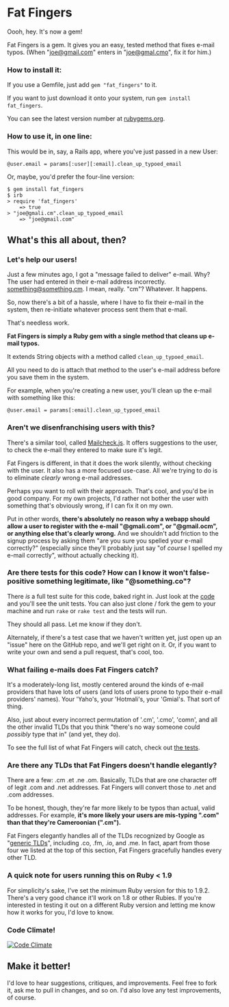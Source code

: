Fat Fingers
===========

Oooh, hey. It's now a gem!

Fat Fingers is a gem. It gives you an easy, tested method that fixes e-mail typos. (When "joe@gmail.com" enters in "joe@gmal.cmo", fix it for him.)

### How to install it:

If you use a Gemfile, just add `gem "fat_fingers"` to it.

If you want to just download it onto your system, run `gem install fat_fingers`.

You can see the latest version number at [rubygems.org](https://rubygems.org/gems/fat_fingers).

### How to use it, in one line:

This would be in, say, a Rails app, where you've just passed in a new User:

    @user.email = params[:user][:email].clean_up_typoed_email

Or, maybe, you'd prefer the four-line version:

    $ gem install fat_fingers
    $ irb
    > require 'fat_fingers'
        => true
    > "joe@gmali.cm".clean_up_typoed_email
        => "joe@gmail.com"

## What's this all about, then?

### Let's help our users!

Just a few minutes ago, I got a "message failed to deliver" e-mail. Why? The user had entered in their e-mail address incorrectly. something@something.cm. I mean, really. "cm"? Whatever. It happens.

So, now there's a bit of a hassle, where I have to fix their e-mail in the system, then re-initiate whatever process sent them that e-mail.

That's needless work.

**Fat Fingers is simply a Ruby gem with a single method that cleans up e-mail typos.**

It extends String objects with a method called `clean_up_typoed_email`.

All you need to do is attach that method to the user's e-mail address before you save them in the system.

For example, when you're creating a new user, you'll clean up the e-mail with something like this:

    @user.email = params[:email].clean_up_typoed_email

    


### Aren't we disenfranchising users with this?

There's a similar tool, called [Mailcheck.js](https://github.com/Kicksend/mailcheck). It offers suggestions to the user, to check the e-mail they entered to make sure it's legit.

Fat Fingers is different, in that it does the work silently, without checking with the user. It also has a more focused use-case. All we're trying to do is to eliminate *clearly* wrong e-mail addresses.

Perhaps you want to roll with their approach. That's cool, and you'd be in good company. For my own projects, I'd rather not bother the user with something that's obviously wrong, if I can fix it on my own.

Put in other words, **there's absolutely no reason why a webapp should allow a user to register with the e-mail "@gmali.com", or "@gmail.ocm", or anything else that's clearly wrong.** And we shouldn't add friction to the signup process by asking them "are you sure you spelled your e-mail correctly?" (especially since they'll probably just say "of *course* I spelled my e-mail correctly", without actually checking it).


### Are there tests for this code? How can I know it won't false-positive something legitimate, like "@something.co"? ###

There *is* a full test suite for this code, baked right in. Just look at the [code](https://github.com/charliepark/fat_fingers/blob/master/test/test_fat_fingers.rb) and you'll see the unit tests. You can also just clone / fork the gem to your machine and run `rake` or `rake test` and the tests will run.

They should all pass. Let me know if they don't.

Alternately, if there's a test case that we haven't written yet, just open up an "issue" here on the GitHub repo, and we'll get right on it. Or, if you want to write your own and send a pull request, that's cool, too.


### What failing e-mails does Fat Fingers catch? ###

It's a moderately-long list, mostly centered around the kinds of e-mail providers that have lots of users (and lots of users prone to typo their e-mail providers' names). Your 'Yaho's, your 'Hotmali's, your 'Gmial's. That sort of thing.

Also, just about every incorrect permutation of '.cm', '.cmo', 'comn', and all the other invalid TLDs that you think "there's no way someone could *possibly* type that in" (and yet, they do).

To see the full list of what Fat Fingers will catch, check out [the tests](https://github.com/charliepark/fat_fingers/blob/master/test/test_fat_fingers.rb).

### Are there any TLDs that Fat Fingers doesn't handle elegantly?

There are a few: .cm .et .ne .om. Basically, TLDs that are one character off of legit .com and .net addresses. Fat Fingers will convert those to .net and .com addresses.

To be honest, though, they're far more likely to be typos than actual, valid addresses. For example, **it's more likely your users are mis-typing ".com" than that they're Cameroonian (".cm").**

Fat Fingers elegantly handles all of the TLDs recognized by Google as "[generic TLDs](https://support.google.com/webmasters/answer/1347922?hl=en)", including .co, .fm, .io, and .me. In fact, apart from those four we listed at the top of this section, Fat Fingers gracefully handles every other TLD.

### A quick note for users running this on Ruby < 1.9

For simplicity's sake, I've set the minimum Ruby version for this to 1.9.2. There's a very good chance it'll work on 1.8 or other Rubies. If you're interested in testing it out on a different Ruby version and letting me know how it works for you, I'd love to know.


### Code Climate!

[![Code Climate](https://codeclimate.com/github/charliepark/fat_fingers.png)](https://codeclimate.com/github/charliepark/fat_fingers)

## Make it better!

I'd love to hear suggestions, critiques, and improvements. Feel free to fork it, ask me to pull in changes, and so on. I'd also love any test improvements, of course.